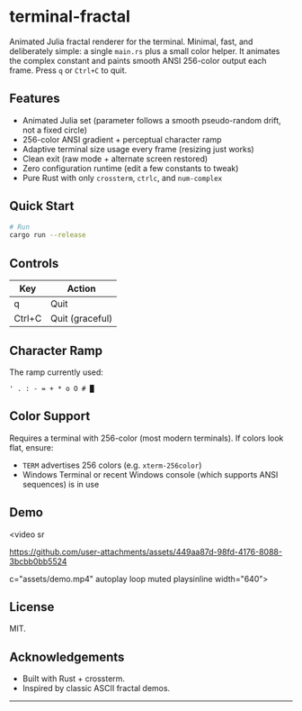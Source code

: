# terminal-fractal

Animated Julia fractal renderer for the terminal. Minimal, fast, and deliberately simple: a single `main.rs` plus a small color helper. It animates the complex constant and paints smooth ANSI 256-color output each frame. Press `q` or `Ctrl+C` to quit.

## Features

- Animated Julia set (parameter follows a smooth pseudo-random drift, not a fixed circle)
- 256-color ANSI gradient + perceptual character ramp
- Adaptive terminal size usage every frame (resizing just works)
- Clean exit (raw mode + alternate screen restored)
- Zero configuration runtime (edit a few constants to tweak)
- Pure Rust with only `crossterm`, `ctrlc`, and `num-complex`

## Quick Start

```bash
# Run
cargo run --release
```

## Controls

| Key    | Action          |
|--------|-----------------|
| q      | Quit            |
| Ctrl+C | Quit (graceful) |

## Character Ramp

The ramp currently used:

```text
' . : - = + * o O # █
```

## Color Support

Requires a terminal with 256-color (most modern terminals). If colors look flat, ensure:

- `TERM` advertises 256 colors (e.g. `xterm-256color`)
- Windows Terminal or recent Windows console (which supports ANSI sequences) is in use

## Demo

<video sr

https://github.com/user-attachments/assets/449aa87d-98fd-4176-8088-3bcbb0bb5524

c="assets/demo.mp4" autoplay loop muted playsinline width="640"></video>

## License

MIT.

## Acknowledgements

- Built with Rust + crossterm.
- Inspired by classic ASCII fractal demos.

---
